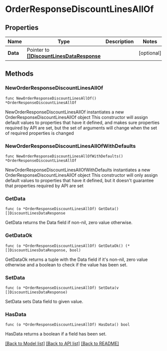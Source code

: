 # OrderResponseDiscountLinesAllOf

## Properties

Name | Type | Description | Notes
------------ | ------------- | ------------- | -------------
**Data** | Pointer to [**[]DiscountLinesDataResponse**](DiscountLinesDataResponse.md) |  | [optional] 

## Methods

### NewOrderResponseDiscountLinesAllOf

`func NewOrderResponseDiscountLinesAllOf() *OrderResponseDiscountLinesAllOf`

NewOrderResponseDiscountLinesAllOf instantiates a new OrderResponseDiscountLinesAllOf object
This constructor will assign default values to properties that have it defined,
and makes sure properties required by API are set, but the set of arguments
will change when the set of required properties is changed

### NewOrderResponseDiscountLinesAllOfWithDefaults

`func NewOrderResponseDiscountLinesAllOfWithDefaults() *OrderResponseDiscountLinesAllOf`

NewOrderResponseDiscountLinesAllOfWithDefaults instantiates a new OrderResponseDiscountLinesAllOf object
This constructor will only assign default values to properties that have it defined,
but it doesn't guarantee that properties required by API are set

### GetData

`func (o *OrderResponseDiscountLinesAllOf) GetData() []DiscountLinesDataResponse`

GetData returns the Data field if non-nil, zero value otherwise.

### GetDataOk

`func (o *OrderResponseDiscountLinesAllOf) GetDataOk() (*[]DiscountLinesDataResponse, bool)`

GetDataOk returns a tuple with the Data field if it's non-nil, zero value otherwise
and a boolean to check if the value has been set.

### SetData

`func (o *OrderResponseDiscountLinesAllOf) SetData(v []DiscountLinesDataResponse)`

SetData sets Data field to given value.

### HasData

`func (o *OrderResponseDiscountLinesAllOf) HasData() bool`

HasData returns a boolean if a field has been set.


[[Back to Model list]](../README.md#documentation-for-models) [[Back to API list]](../README.md#documentation-for-api-endpoints) [[Back to README]](../README.md)


